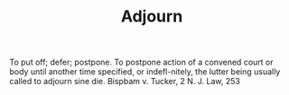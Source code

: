 ---
title: Adjourn
letter: A
permalink: "/definitions/bld-adjourn.html"
body: To put off; defer; postpone. To postpone action of a convened court or body
  until another time specified, or indefl-nitely, the lutter being usually called
  to adjourn sine die. Bispbam v. Tucker, 2 N. J. Law, 253
published_at: '2018-07-07'
source: Black's Law Dictionary 2nd Ed (1910)
layout: post
---